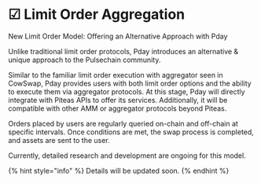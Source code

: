 # ☑ Limit Order Aggregation

New Limit Order Model: Offering an Alternative Approach with Pday

Unlike traditional limit order protocols, Pday introduces an alternative & unique approach to the Pulsechain community.

Similar to the familiar limit order execution with aggregator seen in CowSwap, Pday provides users with both limit order options and the ability to execute them via aggregator protocols. At this stage, Pday will directly integrate with Piteas APIs to offer its services. Additionally, it will be compatible with other AMM or aggregator protocols beyond Piteas.

Orders placed by users are regularly queried on-chain and off-chain at specific intervals. Once conditions are met, the swap process is completed, and assets are sent to the user.

Currently, detailed research and development are ongoing for this model.

{% hint style="info" %}
Details will be updated soon.
{% endhint %}
